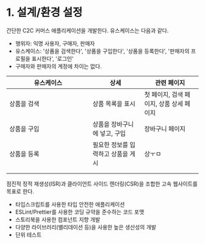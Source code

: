 # 1. 설계/환경 설정

간단한 C2C 커머스 애플리케이션을 개발한다. 유스케이스는 다음과 같다.

* 행위자: 익명 사용자, 구매자, 판매자
* 유스케이스: '상품을 검색한다', '상품을 구입한다', '상품을 등록한다', '판매자의 프로필을 표시한다', '로그인'
* 구매자와 판매자의 계정에 차이는 없다.

<table><thead><tr><th width="202.33333333333331">유스케이스</th><th>상세</th><th>관련 페이지</th></tr></thead><tbody><tr><td>상품을 검색</td><td>상품 목록을 표시</td><td>첫 페이지, 검색 페이지, 상품 상세 페이지</td></tr><tr><td>상품을 구입</td><td>상품을 장바구니에 넣고, 구입</td><td>장바구니 페이지</td></tr><tr><td>상품을 등록</td><td>필요한 정보를 입력하고 상품을 게시</td><td>상ㅜㅁ</td></tr><tr><td></td><td></td><td></td></tr><tr><td></td><td></td><td></td></tr></tbody></table>







점진적 정적 재생성(ISR)과 클라이언트 사이드 렌더링(CSR)을 조합한 고속 웹사이트를 목표로 한다.

* 타입스크립트를 사용한 타입 안전한 애플리케이션
* ESLint/Prettier를 사용한 코딩 규약을 준수하는 코드 포맷
* 스토리북을 사용한 컴포넌트 지향 개발
* 다양한 라이브러리(밸리데이션 등)을 사용한 높은 생산성의 개발
* 단위 테스트
